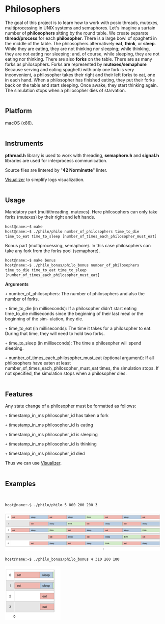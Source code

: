 # **Philosophers**

The goal of this project is to learn how to work with posix threads, mutexes, multiprocessing in UNIX systems and semaphores. Let's imagine a surtain number of **philosophers** sitting by the round table. We create separate **thread/process** for each **philosopher**. There is a large bowl of spaghetti in the middle of the table. The philosophers alternatively **eat**, **think**, or **sleep**. While they are eating, they are not thinking nor sleeping; while thinking, they are not eating nor sleeping; and, of course, while sleeping, they are not eating nor thinking. There are also **forks** on the table. There are as many forks as philosophers. Forks are represented by **mutexes/semaphore** Because serving and eating spaghetti with only one fork is very inconvenient, a philosopher takes their right and their left forks to eat, one in each hand. When a philosopher has finished eating, they put their forks back on the table and start sleeping. Once awake, they start thinking again. The simulation stops when a philosopher dies of starvation.
<br><br>

## **Platform**

macOS (x86).
<br><br>

## **Instruments**

**pthread.h** library is used to work with threading, **semaphore.h** and **signal.h** libraries are used for interprocess communication.

Source files are lintered by "**42 Norminette**" linter.

[Visualizer](https://nafuka11.github.io/philosophers-visualizer/) to simplify logs visualization.
<br><br>

## **Usage**

Mandatory part (multithreading, mutexes). Here philosophers can only take forks (mutexes) by their right and left hands.
```console
host@name:~$ make
host@name:~$ ./philo/philo number_of_philosophers time_to_die time_to_eat time_to_sleep [number_of_times_each_philosopher_must_eat]
```
Bonus part (multiprocessing, semaphore). In this case philosophers can take any fork from the forks pool (semaphore).
```console
host@name:~$ make bonus
host@name:~$ ./philo_bonus/philo_bonus number_of_philosophers time_to_die time_to_eat time_to_sleep [number_of_times_each_philosopher_must_eat]
```

**Arguments**


◦ number_of_philosophers: The number of philosophers and also the number of forks.

◦ time_to_die (in milliseconds): If a philosopher didn’t start eating time_to_die milliseconds since the beginning of their last meal or the beginning of the sim- ulation, they die.

◦ time_to_eat (in milliseconds): The time it takes for a philosopher to eat. During that time, they will need to hold two forks.

◦ time_to_sleep (in milliseconds): The time a philosopher will spend sleeping.

◦ number_of_times_each_philosopher_must_eat (optional argument): If all philosophers have eaten at least number_of_times_each_philosopher_must_eat times, the simulation stops. If not specified, the simulation stops when a philosopher dies.
<br><br>

## **Features**

Any state change of a philosopher must be formatted as follows:

◦ timestamp_in_ms philosopher_id has taken a fork

◦ timestamp_in_ms philosopher_id is eating

◦ timestamp_in_ms philosopher_id is sleeping

◦ timestamp_in_ms philosopher_id is thinking

◦ timestamp_in_ms philosopher_id died

Thus we can use [Visualizer](https://nafuka11.github.io/philosophers-visualizer/).
<br><br>

## **Examples**
<br>

```console
host@name:~$ ./philo/philo 5 800 200 200 3
```
<img src="readme/5_800_200_200_3.png" alt="visual" width="700" title="philo"/>
<br>

```console
host@name:~$ ./philo_bonus/philo_bonus 4 310 200 100
```

<img src="readme/4_310_200_100.png" alt="visual" width="180" title="philo_bonus"/>
<br>